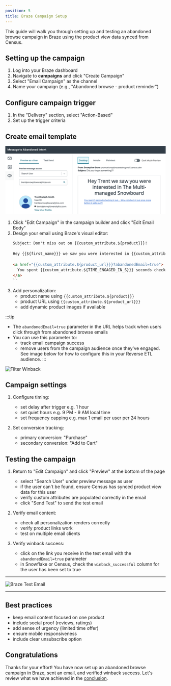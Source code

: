```yaml
---
position: 5
title: Braze Campaign Setup
---
```


This guide will walk you through setting up and testing an abandoned browse campaign in Braze using the product view data synced from Census.

## Setting up the campaign

1. Log into your Braze dashboard
2. Navigate to **campaigns** and click "Create Campaign"
3. Select "Email Campaign" as the channel
4. Name your campaign (e.g., "Abandoned browse - product reminder")

## Configure campaign trigger

1. In the "Delivery" section, select "Action-Based"
2. Set up the trigger criteria

## Create email template

![Braze Campaign Builder](images/retl-braze.png)

1. Click "Edit Campaign" in the campaign builder and click "Edit Email Body"
2. Design your email using Braze's visual editor:
   ```html
   Subject: Don't miss out on {{custom_attribute.${product}}}!
   
   Hey {{${first_name}}} we saw you were interested in {{custom_attribute.${PRODUCT}}} 
   
   <a href="{{custom_attribute.${product_url}}}?abandonedEmail=true">
     You spent {{custom_attribute.${TIME_ENGAGED_IN_S}}} seconds checking it out.... Why not check it out once more before it sells out?!!
   </a>
   ``

3. Add personalization:
   - product name using `{{custom_attribute.${product}}}`
   - product URL using `{{custom_attribute.${product_url}}}`
   - add dynamic product images if available
   
:::tip
   - The `abandonedEmail=true` parameter in the URL helps track when users click through from abandoned browse emails
   - You can use this parameter to:
     - track email campaign success
     - remove users from the campaign audience once they've engaged. See image below for how to configure this in your Reverse ETL audience.
:::

![Filter Winback](images/retl-winback-filtered.png)


## Campaign settings

1. Configure timing:
   - set delay after trigger e.g. 1 hour
   - set quiet hours e.g. 9 PM - 9 AM local time
   - set frequency capping e.g. max 1 email per user per 24 hours

2. Set conversion tracking:
   - primary conversion: "Purchase"
   - secondary conversion: "Add to Cart"

## Testing the campaign

1. Return to "Edit Campaign" and click "Preview" at the bottom of the page
   - select "Search User" under preview message as user
   - if the user can't be found, ensure Census has synced product view data for this user
   - verify custom attributes are populated correctly in the email
   - click "Send Test" to send the test email

2. Verify email content:
   - check all personalization renders correctly
   - verify product links work
   - test on multiple email clients

3. Verify winback success:
    - click on the link you receive in the test email with the `abandonedEmail=true` parameter
    - in Snowflake or Census, check the `winback_successful` column for the user has been set to true

---
![Braze Test Email](images/retl-email.png)

---

## Best practices

- keep email content focused on one product
- include social proof (reviews, ratings)
- add sense of urgency (limited time offer)
- ensure mobile responsiveness
- include clear unsubscribe option

## Congratulations

Thanks for your effort! You have now set up an abandoned browse campaign in Braze, sent an email, and verified winback success. Let's review what we have achieved in the [conclusion](./conclusion.md).
